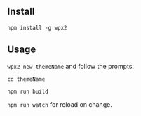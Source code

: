## Install
`npm install -g wpx2`

## Usage
`wpx2 new themeName` and follow the prompts.

`cd themeName`

`npm run build`

`npm run watch` for reload on change.